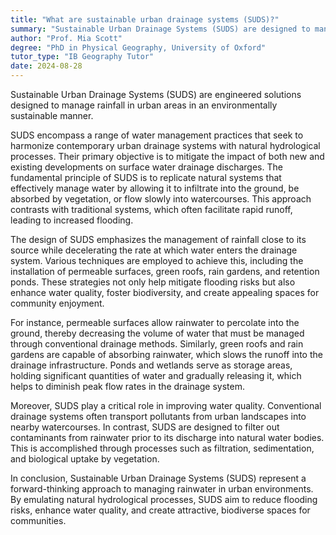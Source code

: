 ```yaml
---
title: "What are sustainable urban drainage systems (SUDS)?"
summary: "Sustainable Urban Drainage Systems (SUDS) are designed to manage rainfall in urban areas in an environmentally friendly way."
author: "Prof. Mia Scott"
degree: "PhD in Physical Geography, University of Oxford"
tutor_type: "IB Geography Tutor"
date: 2024-08-28
---
```


Sustainable Urban Drainage Systems (SUDS) are engineered solutions designed to manage rainfall in urban areas in an environmentally sustainable manner.

SUDS encompass a range of water management practices that seek to harmonize contemporary urban drainage systems with natural hydrological processes. Their primary objective is to mitigate the impact of both new and existing developments on surface water drainage discharges. The fundamental principle of SUDS is to replicate natural systems that effectively manage water by allowing it to infiltrate into the ground, be absorbed by vegetation, or flow slowly into watercourses. This approach contrasts with traditional systems, which often facilitate rapid runoff, leading to increased flooding.

The design of SUDS emphasizes the management of rainfall close to its source while decelerating the rate at which water enters the drainage system. Various techniques are employed to achieve this, including the installation of permeable surfaces, green roofs, rain gardens, and retention ponds. These strategies not only help mitigate flooding risks but also enhance water quality, foster biodiversity, and create appealing spaces for community enjoyment.

For instance, permeable surfaces allow rainwater to percolate into the ground, thereby decreasing the volume of water that must be managed through conventional drainage methods. Similarly, green roofs and rain gardens are capable of absorbing rainwater, which slows the runoff into the drainage infrastructure. Ponds and wetlands serve as storage areas, holding significant quantities of water and gradually releasing it, which helps to diminish peak flow rates in the drainage system.

Moreover, SUDS play a critical role in improving water quality. Conventional drainage systems often transport pollutants from urban landscapes into nearby watercourses. In contrast, SUDS are designed to filter out contaminants from rainwater prior to its discharge into natural water bodies. This is accomplished through processes such as filtration, sedimentation, and biological uptake by vegetation.

In conclusion, Sustainable Urban Drainage Systems (SUDS) represent a forward-thinking approach to managing rainwater in urban environments. By emulating natural hydrological processes, SUDS aim to reduce flooding risks, enhance water quality, and create attractive, biodiverse spaces for communities.
    